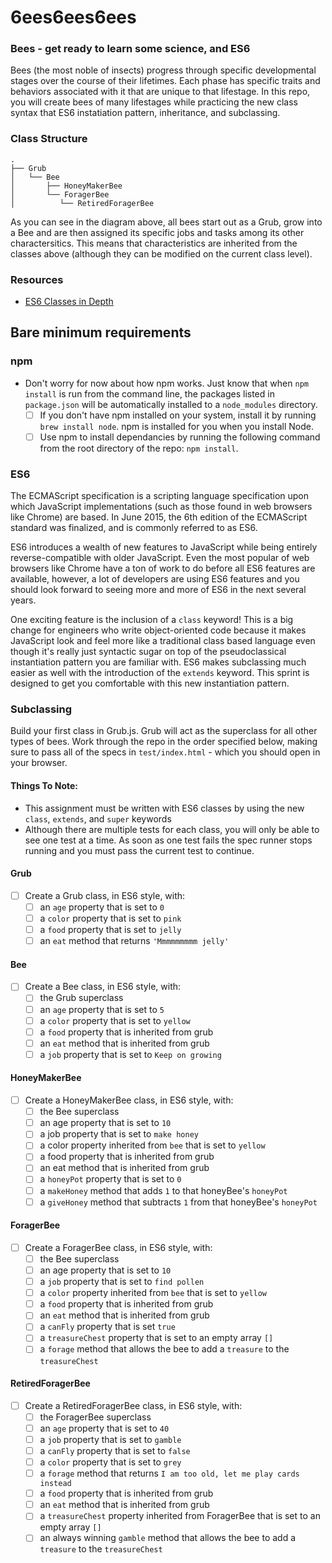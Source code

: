 # 6ees6ees6ees

### Bees - get ready to learn some science, and ES6

Bees (the most noble of insects) progress through specific developmental stages over the course of their lifetimes. Each phase has specific traits and behaviors associated with it that are unique to that lifestage. In this repo, you will create bees of many lifestages while practicing the new class syntax that ES6 instatiation pattern, inheritance, and subclassing.

### Class Structure

    .
    ├── Grub
    │   └── Bee
    │       ├── HoneyMakerBee
    │       └── ForagerBee
    │          └── RetiredForagerBee

As you can see in the diagram above, all bees start out as a Grub, grow into a Bee and are then assigned its specific jobs and tasks among its other charactersitics. This means that characteristics are inherited from the classes above (although they can be modified on the current class level).

### Resources
* [ES6 Classes in Depth](https://ponyfoo.com/articles/es6-classes-in-depth)

## Bare minimum requirements

### npm

- Don't worry for now about how npm works. Just know that when `npm install` is run from the command line, the packages listed in `package.json` will be automatically installed to a `node_modules` directory.
  - [ ] If you don't have npm installed on your system, install it by running `brew install node`. npm is installed for you when you install Node.
  - [ ] Use npm to install dependancies by running the following command from the root directory of the repo: `npm install`.

### ES6

The ECMAScript specification is a scripting language specification upon which JavaScript implementations (such as those found in web browsers like Chrome) are based. In June 2015, the 6th edition of the ECMAScript standard was finalized, and is commonly referred to as ES6.

ES6 introduces a wealth of new features to JavaScript while being entirely reverse-compatible with older JavaScript. Even the most popular of web browsers like Chrome have a ton of work to do before all ES6 features are available, however, a lot of developers are using ES6 features and you should look forward to seeing more and more of ES6 in the next several years.

One exciting feature is the inclusion of a `class` keyword! This is a big change for engineers who write object-oriented code because it makes JavaScript look and feel more like a traditional class based language even though it's really just syntactic sugar on top of the pseudoclassical instantiation pattern you are familiar with. ES6 makes subclassing much easier as well with the introduction of the `extends` keyword. This sprint is designed to get you comfortable with this new instantiation pattern.

### Subclassing

Build your first class in Grub.js. Grub will act as the superclass for all other types of bees. Work through the repo in the order specified below, making sure to pass all of the specs in `test/index.html` - which you should open in your browser.

#### Things To Note:
- This assignment must be written with ES6 classes by using the new `class`, `extends`, and `super` keywords
- Although there are multiple tests for each class, you will only be able to see one test at a time. As soon as one test fails the spec runner stops running and you must pass the current test to continue.

#### Grub
- [ ] Create a Grub class, in ES6 style, with:
  - [ ] an `age` property that is set to `0`
  - [ ] a `color` property that is set to `pink`
  - [ ] a `food` property that is set to `jelly`
  - [ ] an `eat` method that returns `'Mmmmmmmmm jelly'`

#### Bee
- [ ] Create a Bee class, in ES6 style, with:
  - [ ] the Grub superclass
  - [ ] an `age` property that is set to `5`
  - [ ] a `color` property that is set to `yellow`
  - [ ] a `food` property that is inherited from grub
  - [ ] an `eat` method that is inherited from grub
  - [ ] a `job` property that is set to `Keep on growing`

#### HoneyMakerBee
- [ ] Create a HoneyMakerBee class, in ES6 style, with:
  - [ ] the Bee superclass
  - [ ] an age property that is set to `10`
  - [ ] a job property that is set to `make honey`
  - [ ] a color property inherited from `bee` that is set to `yellow`
  - [ ] a food property that is inherited from grub
  - [ ] an eat method that is inherited from grub
  - [ ] a `honeyPot` property that is set to `0`
  - [ ] a `makeHoney` method that adds `1` to that honeyBee's `honeyPot`
  - [ ] a `giveHoney` method that subtracts `1` from that honeyBee's `honeyPot`

#### ForagerBee
- [ ] Create a ForagerBee class, in ES6 style, with:
  - [ ] the Bee superclass
  - [ ] an age property that is set to `10`
  - [ ] a `job` property that is set to `find pollen`
  - [ ] a `color` property inherited from `bee` that is set to `yellow`
  - [ ] a `food` property that is inherited from grub
  - [ ] an `eat` method that is inherited from grub
  - [ ] a `canFly` property that is set `true`
  - [ ] a `treasureChest` property that is set to an empty array `[]`
  - [ ] a `forage` method that allows the bee to add a `treasure` to the `treasureChest`

#### RetiredForagerBee
- [ ] Create a RetiredForagerBee class, in ES6 style, with:
  - [ ] the ForagerBee superclass
  - [ ] an `age` property that is set to `40`
  - [ ] a `job` property that is set to `gamble`
  - [ ] a `canFly` property that is set to `false`
  - [ ] a `color` property that is set to `grey`
  - [ ] a `forage` method that returns `I am too old, let me play cards instead`
  - [ ] a `food` property that is inherited from grub
  - [ ] an `eat` method that is inherited from grub
  - [ ] a `treasureChest` property inherited from ForagerBee that is set to an empty array `[]`
  - [ ] an always winning `gamble` method that allows the bee to add a `treasure` to the `treasureChest`
